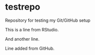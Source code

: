 # testrepo
Repository for testing my Git/GitHub setup

This is a line from RStudio.

And another line.

Line added from GitHub.
